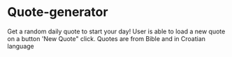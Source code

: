 # Quote-generator
Get a random daily quote to start your day!
User is able to load a new quote on a button 'New Quote" click.
Quotes are from Bible and in Croatian language
